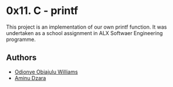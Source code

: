 # 0x11. C - printf

This project is an implementation of our own printf function. It was undertaken as a school assignment in ALX Softwaer Engineering programme.

## Authors

- [Odionye Obiajulu Williams](https://github.com/willy4opera)
- [Aminu Dzara](https://github.com/aminudzara)
